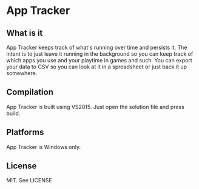 # App Tracker

## What is it
App Tracker keeps track of what's running over time and persists it.
The intent is to just leave it running in the background so you can keep track of which apps you use and your playtime in games and such.
You can export your data to CSV so you can look at it in a spreadsheet or just back it up somewhere.

## Compilation
App Tracker is built using VS2015.  Just open the solution file and press build.

## Platforms
App Tracker is Windows only.

## License
MIT.  See LICENSE
